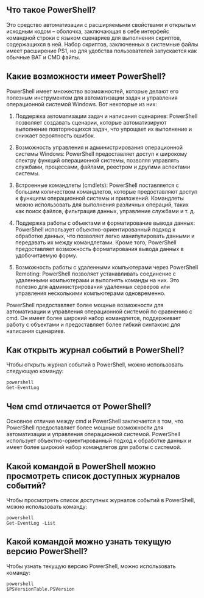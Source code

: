 ## Что такое PowerShell?

 Это средство автоматизации с расширяемыми свойствами и открытым исходным кодом – оболочка, заключающая в себе интерфейс командной строки с языком сценариев для выполнения скриптов, содержащихся в ней. Набор скриптов, заключенных в системные файлы имеет расширение PS1, но для удобства пользователей запускается как обычные BAT и CMD файлы.

## Какие возможности имеет PowerShell?

PowerShell имеет множество возможностей, которые делают его полезным инструментом для автоматизации задач и управления операционной системой Windows. Вот некоторые из них:

1. Поддержка автоматизации задач и написания сценариев: PowerShell позволяет создавать сценарии, которые автоматизируют выполнение повторяющихся задач, что упрощает их выполнение и снижает вероятность ошибок.

2. Возможность управления и администрирования операционной системы Windows: PowerShell предоставляет доступ к широкому спектру функций операционной системы, позволяя управлять службами, процессами, файлами, реестром и другими аспектами системы.

3. Встроенные командлеты (cmdlets): PowerShell поставляется с большим количеством командлетов, которые предоставляют доступ к функциям операционной системы и приложений. Командлеты можно использовать для выполнения различных операций, таких как поиск файлов, фильтрация данных, управление службами и т. д.

4. Поддержка работы с объектами и форматирование вывода данных: PowerShell использует объектно-ориентированный подход к обработке данных, что позволяет легко манипулировать данными и передавать их между командлетами. Кроме того, PowerShell предоставляет возможность форматирования вывода данных в удобочитаемую форму.

5. Возможность работы с удаленными компьютерами через PowerShell Remoting: PowerShell позволяет устанавливать соединение с удаленными компьютерами и выполнять команды на них. Это полезно для администрирования удаленных серверов или управления несколькими компьютерами одновременно.

PowerShell предоставляет более мощные возможности для автоматизации и управления операционной системой по сравнению с cmd. Он имеет более широкий набор командлетов, поддерживает работу с объектами и предоставляет более гибкий синтаксис для написания сценариев.

## Как открыть журнал событий в PowerShell?

Чтобы открыть журнал событий в PowerShell, можно использовать следующую команду:
```
powershell
Get-EventLog
```

## Чем cmd отличается от PowerShell?

Основное отличие между cmd и PowerShell заключается в том, что PowerShell предоставляет более мощные возможности для автоматизации и управления операционной системой. PowerShell использует объектно-ориентированный подход к обработке данных и имеет более широкий набор командлетов для работы с системой.

## Какой командой в PowerShell можно просмотреть список доступных журналов событий? 

Чтобы просмотреть список доступных журналов событий в PowerShell, можно использовать команду:
```
powershell
Get-EventLog -List
```
## Какой командой можно узнать текущую версию PowerShell?

Чтобы узнать текущую версию PowerShell, можно использовать команду:
```
powershell
$PSVersionTable.PSVersion
```
